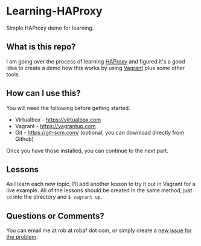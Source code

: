 # Learning-HAProxy
Simple HAProxy demo for learning.

## What is this repo?

I am going over the process of learning [HAProxy](https://www.haproxy.org/) and figured it's a
good idea to create a demo how this works by using [Vagrant](https://www.vagrantup.com) plus
some other tools.

## How can I use this?

You will need the following before getting started.

* Virtualbox - https://virtualbox.com
* Vagrant - https://vagrantup.com
* Git - https://git-scm.com/ (optional, you can download directly from Github)

Once you have those installed, you can continue to the next part.

## Lessons

As I learn each new topic, I'll add another lesson to try it out in
Vagrant for a live example. All of the lessons should be created in
the same method, just ``cd`` into the directory and ``$ vagrant up``.

## Questions or Comments?

You can email me at rob at robaf dot com, or simply create a [new
issue for the problem](https://github.com/rfreiberger/Learning-HAProxy/issues).
